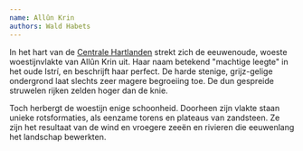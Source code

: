 ```yaml
---
name: Allûn Krin
authors: Wald Habets
---
```


In het hart van de [Centrale Hartlanden](#) strekt zich de eeuwenoude, woeste woestijnvlakte van Allûn Krin uit. Haar naam betekend "machtige leegte" in het oude Istrí, en beschrijft haar perfect. De harde stenige, grijz-gelige ondergrond laat slechts zeer magere begroeiing toe. De dun gespreide struwelen rijken zelden hoger dan de knie.

Toch herbergt de woestijn enige schoonheid. Doorheen zijn vlakte staan unieke rotsformaties, als eenzame torens en plateaus van zandsteen. Ze zijn het resultaat van de wind en vroegere zeeën en rivieren die eeuwenlang het landschap bewerkten. 